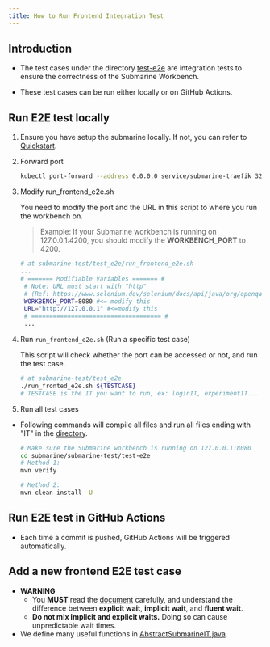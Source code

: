 ```yaml
---
title: How to Run Frontend Integration Test
---
```


<!---
  Licensed under the Apache License, Version 2.0 (the "License");
  you may not use this file except in compliance with the License.
  You may obtain a copy of the License at
   http://www.apache.org/licenses/LICENSE-2.0
  Unless required by applicable law or agreed to in writing, software
  distributed under the License is distributed on an "AS IS" BASIS,
  WITHOUT WARRANTIES OR CONDITIONS OF ANY KIND, either express or implied.
  See the License for the specific language governing permissions and
  limitations under the License. See accompanying LICENSE file.
-->

## Introduction
* The test cases under the directory [test-e2e](https://github.com/apache/submarine/tree/master/submarine-test/test-e2e/src/test/java/org/apache/submarine/integration) are integration tests to ensure the correctness of the Submarine Workbench.

* These test cases can be run either locally or on GitHub Actions.

## Run E2E test locally

1. Ensure you have setup the submarine locally. If not, you can refer to [Quickstart](../gettingStarted/quickstart.md).

2. Forward port

    ```bash
    kubectl port-forward --address 0.0.0.0 service/submarine-traefik 32080:80
    ```

3. Modify run_frontend_e2e.sh

    You need to modify the port and the URL in this script to where you run the workbench on.

   > Example:
   > If your Submarine workbench is running on 127.0.0.1:4200, you should modify the **WORKBENCH_PORT** to 4200.

   ```bash
   # at submarine-test/test_e2e/run_frontend_e2e.sh
   ...
   # ======= Modifiable Variables ======= #
    # Note: URL must start with "http"
    # (Ref: https://www.selenium.dev/selenium/docs/api/java/org/openqa/selenium/WebDriver.html#get(java.lang.String))
    WORKBENCH_PORT=8080 #<= modify this
    URL="http://127.0.0.1" #<=modify this
    # ==================================== #
    ...
   ```

4. Run `run_frontend_e2e.sh` (Run a specific test case)

   This script will check whether the port can be accessed or not, and run the test case.
   ```bash
   # at submarine-test/test_e2e
   ./run_fronted_e2e.sh ${TESTCASE}
   # TESTCASE is the IT you want to run, ex: loginIT, experimentIT...
   ```

5. Run all test cases
* Following commands will compile all files and run all files ending with "IT" in the [directory](https://github.com/apache/submarine/tree/master/submarine-test/test-e2e/src/test/java/org/apache/submarine/integration).
    ```bash
    # Make sure the Submarine workbench is running on 127.0.0.1:8080
    cd submarine/submarine-test/test-e2e
    # Method 1:
    mvn verify

    # Method 2:
    mvn clean install -U
    ```

## Run E2E test in GitHub Actions

* Each time a commit is pushed, GitHub Actions will be triggered automatically.

## Add a new frontend E2E test case
* **WARNING**
  * You **MUST** read the [document](https://www.selenium.dev/documentation/en/webdriver/waits/) carefully, and understand the difference between **explicit wait**, **implicit wait**, and **fluent wait**.
  * **Do not mix implicit and explicit waits.** Doing so can cause unpredictable wait times.
* We define many useful functions in [AbstractSubmarineIT.java](https://github.com/apache/submarine/blob/master/submarine-test/test-e2e/src/test/java/org/apache/submarine/AbstractSubmarineIT.java).
